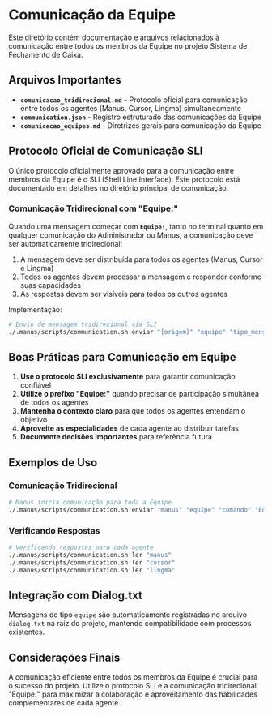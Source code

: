 # Comunicação da Equipe

Este diretório contém documentação e arquivos relacionados à comunicação entre todos os membros da Equipe no projeto Sistema de Fechamento de Caixa.

## Arquivos Importantes

- **`comunicacao_tridirecional.md`** - Protocolo oficial para comunicação entre todos os agentes (Manus, Cursor, Lingma) simultaneamente
- **`communication.json`** - Registro estruturado das comunicações da Equipe
- **`comunicacao_equipes.md`** - Diretrizes gerais para comunicação da Equipe

## Protocolo Oficial de Comunicação SLI

O único protocolo oficialmente aprovado para a comunicação entre membros da Equipe é o SLI (Shell Line Interface). Este protocolo está documentado em detalhes no diretório principal de comunicação.

### Comunicação Tridirecional com "Equipe:"

Quando uma mensagem começar com **`Equipe:`**, tanto no terminal quanto em qualquer comunicação do Administrador ou Manus, a comunicação deve ser automaticamente tridirecional:

1. A mensagem deve ser distribuída para todos os agentes (Manus, Cursor e Lingma)
2. Todos os agentes devem processar a mensagem e responder conforme suas capacidades
3. As respostas devem ser visíveis para todos os outros agentes

Implementação:

```bash
# Envio de mensagem tridirecional via SLI
./.manus/scripts/communication.sh enviar "[origem]" "equipe" "tipo_mensagem" "Equipe: [conteúdo]" "requer_resposta"
```

## Boas Práticas para Comunicação em Equipe

1. **Use o protocolo SLI exclusivamente** para garantir comunicação confiável
2. **Utilize o prefixo "Equipe:"** quando precisar de participação simultânea de todos os agentes
3. **Mantenha o contexto claro** para que todos os agentes entendam o objetivo
4. **Aproveite as especialidades** de cada agente ao distribuir tarefas
5. **Documente decisões importantes** para referência futura

## Exemplos de Uso

### Comunicação Tridirecional

```bash
# Manus inicia comunicação para toda a Equipe
./.manus/scripts/communication.sh enviar "manus" "equipe" "comando" "Equipe: revisar arquitetura do módulo de autenticação" "true"
```

### Verificando Respostas

```bash
# Verificando respostas para cada agente
./.manus/scripts/communication.sh ler "manus"
./.manus/scripts/communication.sh ler "cursor"
./.manus/scripts/communication.sh ler "lingma"
```

## Integração com Dialog.txt

Mensagens do tipo `equipe` são automaticamente registradas no arquivo `dialog.txt` na raiz do projeto, mantendo compatibilidade com processos existentes.

## Considerações Finais

A comunicação eficiente entre todos os membros da Equipe é crucial para o sucesso do projeto. Utilize o protocolo SLI e a comunicação tridirecional "Equipe:" para maximizar a colaboração e aproveitamento das habilidades complementares de cada agente.
